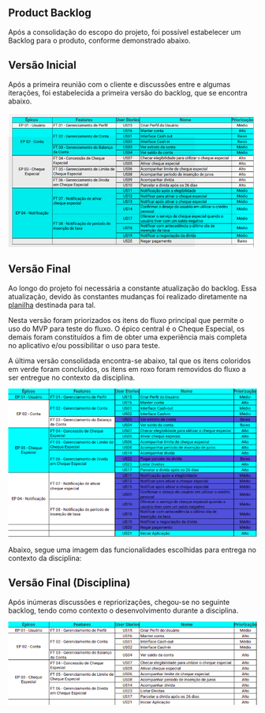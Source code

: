 ## Product Backlog

Após a consolidação do escopo do projeto, foi possível estabelecer um Backlog para o produto, conforme demonstrado abaixo.

## Versão Inicial

Após a primeira reunião com o cliente e discussões entre e algumas iterações, foi estabelecida a primeira versão do backlog, que se encontra abaixo.

![](./images/Backlog.png)

## Versão Final

Ao longo do projeto foi necessária a constante atualização do backlog. Essa atualização, devido às constantes mudanças foi realizado diretamente na [planilha](https://docs.google.com/spreadsheets/d/1f1GQDp863DvVatqttrbRrIi0cP70PVSnYfms98DCM74/edit?usp=sharing) destinada para tal. 

Nesta versão foram priorizados os itens do fluxo principal que permite o uso do MVP para teste do fluxo. O épico central é o Cheque Especial, os demais foram constituídos a fim de obter uma experiência mais completa no aplicativo e/ou possibilitar o uso para teste. 

A última versão consolidada encontra-se abaixo, tal que os itens coloridos em verde foram concluídos, os itens em roxo foram removidos do fluxo a ser entregue no contexto da disciplina.

![](./images/Backlog2.png)

Abaixo, segue uma imagem das funcionalidades escolhidas para entrega no contexto da disciplina:

## Versão Final (Disciplina)

Após inúmeras discussões e repriorizações, chegou-se no seguinte backlog, tendo como contexto o desenvolvimento durante a disciplina.

![](./images/backlogDisciplina.png)
